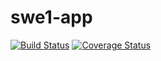 # swe1-app 
[![Build Status](https://app.travis-ci.com/sri-harsh/swe1-app.svg?branch=main)](https://app.travis-ci.com/github/sri-harsh/swe1-app)
[![Coverage Status](https://coveralls.io/repos/github/sri-harsh/swe1-app/badge.svg?branch=main)](https://coveralls.io/github/sri-harsh/swe1-app?branch=main)
